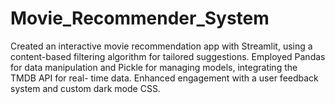# Movie_Recommender_System
Created an interactive movie recommendation app  with Streamlit, using a content-based filtering algorithm for tailored suggestions. Employed Pandas  for data manipulation and Pickle for managing models, integrating the TMDB API for real- time data.  Enhanced engagement with a user feedback system and custom dark mode CSS.
